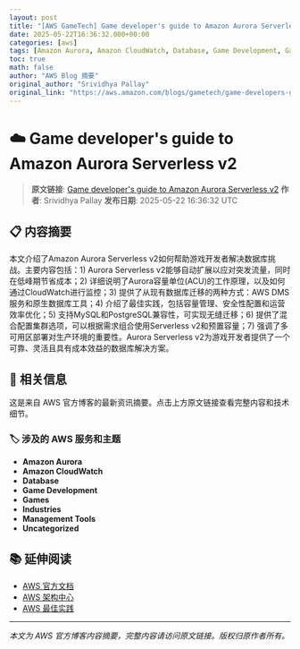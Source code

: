 ```yaml
---
layout: post
title: "[AWS GameTech] Game developer's guide to Amazon Aurora Serverless v2"
date: 2025-05-22T16:36:32.000+00:00
categories: [aws]
tags: [Amazon Aurora, Amazon CloudWatch, Database, Game Development, Games, Industries, Management Tools, Uncategorized]
toc: true
math: false
author: "AWS Blog 摘要"
original_author: "Srividhya Pallay"
original_link: "https://aws.amazon.com/blogs/gametech/game-developers-guide-to-amazon-aurora-serverless-v2/"
---
```


# ☁️ Game developer's guide to Amazon Aurora Serverless v2

> **原文链接**: [Game developer's guide to Amazon Aurora Serverless v2](https://aws.amazon.com/blogs/gametech/game-developers-guide-to-amazon-aurora-serverless-v2/)
> **作者**: Srividhya Pallay
> **发布日期**: 2025-05-22 16:36:32 UTC

## 📋 内容摘要

本文介绍了Amazon Aurora Serverless v2如何帮助游戏开发者解决数据库挑战。主要内容包括：1) Aurora Serverless v2能够自动扩展以应对突发流量，同时在低峰期节省成本；2) 详细说明了Aurora容量单位(ACU)的工作原理，以及如何通过CloudWatch进行监控；3) 提供了从现有数据库迁移的两种方式：AWS DMS服务和原生数据库工具；4) 介绍了最佳实践，包括容量管理、安全性配置和运营效率优化；5) 支持MySQL和PostgreSQL兼容性，可实现无缝迁移；6) 提供了混合配置集群选项，可以根据需求组合使用Serverless v2和预置容量；7) 强调了多可用区部署对生产环境的重要性。Aurora Serverless v2为游戏开发者提供了一个可靠、灵活且具有成本效益的数据库解决方案。

## 🔗 相关信息

这是来自 AWS 官方博客的最新资讯摘要。点击上方原文链接查看完整内容和技术细节。

### 🏷️ 涉及的 AWS 服务和主题

- **Amazon Aurora**
- **Amazon CloudWatch**
- **Database**
- **Game Development**
- **Games**
- **Industries**
- **Management Tools**
- **Uncategorized**

## 📚 延伸阅读

- [AWS 官方文档](https://docs.aws.amazon.com/)
- [AWS 架构中心](https://aws.amazon.com/architecture/)
- [AWS 最佳实践](https://aws.amazon.com/architecture/well-architected/)

---

*本文为 AWS 官方博客内容摘要，完整内容请访问原文链接。版权归原作者所有。*